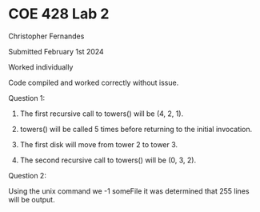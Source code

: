 # COE 428 Lab 2
Christopher Fernandes

Submitted February 1st 2024

Worked individually

Code compiled and worked correctly without issue.

Question 1:

1. The first recursive call to towers() will be (4, 2, 1).

2. towers() will be called 5 times before returning to the initial invocation.

3. The first disk will move from tower 2 to tower 3.

4. The second recursive call to towers() will be (0, 3, 2).

Question 2:

Using the unix command we -1 someFile it was determined that 255 lines will be output.

